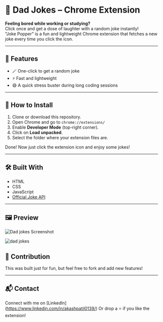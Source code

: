 # 🤣 Dad Jokes – Chrome Extension

**Feeling bored while working or studying?**  
Click once and get a dose of laughter with a random joke instantly!  
"Joke Popper" is a fun and lightweight Chrome extension that fetches a new joke every time you click the icon.

---

## 📌 Features

- 🪄 One-click to get a random joke
- ⚡ Fast and lightweight
- 😄 A quick stress buster during long coding sessions

---

## 🚀 How to Install

1. Clone or download this repository.
2. Open Chrome and go to `chrome://extensions/`
3. Enable **Developer Mode** (top-right corner).
4. Click on **Load unpacked**.
5. Select the folder where your extension files are.

Done! Now just click the extension icon and enjoy some jokes!

---

## 🛠️ Built With

- HTML
- CSS
- JavaScript
- [Official Joke API](https://icanhazdadjoke.com/slack)

---

## 🖼️ Preview

![Dad jokes Screenshot](screenshot.png)

![dad jokes](https://github.com/user-attachments/assets/3f94a716-0c3a-4484-8a6c-49672f0d1776)



## 🙌 Contribution

This was built just for fun, but feel free to fork and add new features!

---

## 📬 Contact

Connect with me on [LinkedIn] (https://www.linkedin.com/in/akashpatil0139/) 
Or drop a ⭐ if you like the extension!
